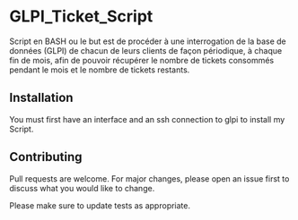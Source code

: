 # GLPI_Ticket_Script
Script en BASH ou le but est de procéder à une interrogation de la base de données (GLPI) de chacun de leurs clients de façon périodique, à chaque fin de mois, afin de pouvoir récupérer le nombre de tickets consommés pendant le mois et le nombre de tickets restants. 

## Installation

You must first have an interface and an ssh connection to glpi to install my Script.


## Contributing
Pull requests are welcome. For major changes, please open an issue first to discuss what you would like to change.

Please make sure to update tests as appropriate.
